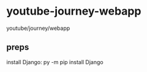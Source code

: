 # youtube-journey-webapp
youtube/journey/webapp

## preps
install Django: py -m pip install Django

